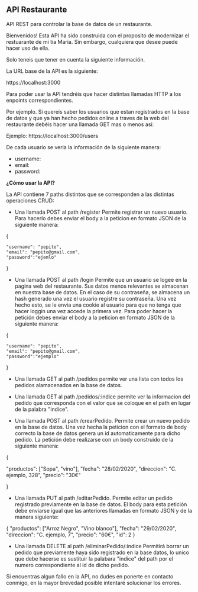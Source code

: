 **API Restaurante**
----
API REST para controlar la base de datos de un restaurante.


Bienvenidos!  Esta API ha sido construida con el proposito de modernizar el restuarante de mi tia Maria. Sin embargo, cualquiera que desee puede hacer uso de ella. 

Solo teneis que tener en cuenta la siguiente información.

La URL base de la API es la siguiente: 

https://localhost:3000

Para poder usar la API tendréis que hacer distintas llamadas HTTP a los enpoints correspondientes. 

Por ejemplo.  Si quereis saber los usuarios que estan registrados en la base de datos y que ya han hecho pedidos online a traves de la web del restaurante debéis hacer una llamada GET mas o menos así: 

Ejemplo: https://localhost:3000/users

De cada usuario se veria la información de la siguiente manera: 

* username: 
* email:
* password: 

<b>¿Cómo usar la API?</b> 

La API contiene 7 paths distintos que se corresponden a las distintas operaciones CRUD: 

+ Una llamada POST al path /register Permite registrar un nuevo usuario.  Para hacerlo debes enviar el body a la peticion en formato JSON de la siguiente manera:

{

	"username": "pepito",
	"email": "pepito@gmail.com",
	"password":"ejemlo"

	
}

+ Una llamada POST al path /login Permite que un usuario se logee en la pagina web del restaurante. Sus datos menos relevantes se almacenan en nuestra base de datos.  En el caso de su contraseña, se almacena un hash generado una vez el usuario registre su contraseña.  Una vez hecho esto, se le envia una cookie al usuario para que no tenga que hacer loggin una vez accede la primera vez.   Para poder hacer la petición debes  enviar el body a la peticion en formato JSON de la siguiente manera:

{

	"username": "pepito",
	"email": "pepito@gmail.com",
	"password":"ejemplo"
	

}

+ Una llamada GET al path /pedidos permite ver una lista con todos los pedidos alamacenados en la base de datos. 

+ Una llamada GET al path /pedidos/:indice permite ver la informacion del pedido que corresponda con el valor que se coloque en el path en lugar de la palabra "indice". 

+ Una llamada POST al path /crearPedido.  Permite crear un nuevo pedido en la base de datos.  Una vez hecha la peticion con el formato de body correcto la base de datos genera un id automaticamente para dicho pedido.  La petición debe realizarse con un body construido de la siguiente manera: 

{

	
"productos": ["Sopa", "vino"], 
"fecha": "28/02/2020", 
"direccion": "C. ejemplo, 328", 
"precio": "30€"
	
	
}

+ Una llamada PUT al path /editarPedido.  Permite editar un pedido registrado previamente en la base de datos.  El body para esta petición debe enviarse igual que las anteriores llamadas en formato JSON y de la manera siguiente: 

{
"productos": ["Arroz Negro", "Vino blanco"], 
"fecha": "29/02/2020", 
"direccion": "C. ejemplo, 7", 
"precio": "60€",
"id": 2
}

+ Una llamada DELETE al path /eliminarPedido/:indice  Permitirá borrar un pedido que previamente haya sido registrado en la base datos, lo unico que debe hacerse es sustituir la palabara "indice" del path por el numero correspondiente al id de dicho pedido. 


Si encuentras algun fallo en la API, no dudes en ponerte en contacto conmigo,  en la mayor brevedad posible intentaré solucionar los errores. 


